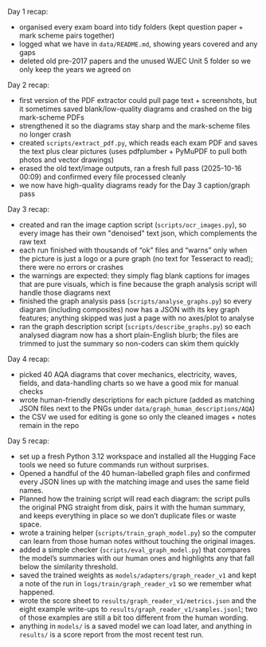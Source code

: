 Day 1 recap:
- organised every exam board into tidy folders (kept question paper + mark scheme pairs together)
- logged what we have in `data/README.md`, showing years covered and any gaps
- deleted old pre-2017 papers and the unused WJEC Unit 5 folder so we only keep the years we agreed on

Day 2 recap:
- first version of the PDF extractor could pull page text + screenshots, but it sometimes saved blank/low-quality diagrams and crashed on the big mark-scheme PDFs
- strengthened it so the diagrams stay sharp and the mark-scheme files no longer crash
- created `scripts/extract_pdf.py`, which reads each exam PDF and saves the text plus clear pictures (uses pdfplumber + PyMuPDF to pull both photos and vector drawings)
- erased the old text/image outputs, ran a fresh full pass (2025-10-16 00:09) and confirmed every file processed cleanly
- we now have high-quality diagrams ready for the Day 3 caption/graph pass

Day 3 recap:
- created and ran the image caption script (`scripts/ocr_images.py`), so every image has their own "denoised" text json, which complements the raw text
- each run finished with thousands of “ok” files and “warns” only when the picture is just a logo or a pure graph (no text for Tesseract to read); there were no errors or crashes
- the warnings are expected: they simply flag blank captions for images that are pure visuals, which is fine because the graph analysis script will handle those diagrams next
- finished the graph analysis pass (`scripts/analyse_graphs.py`) so every diagram (including composites) now has a JSON with its key graph features; anything skipped was just a page with no axes/plot to analyse
- ran the graph description script (`scripts/describe_graphs.py`) so each analysed diagram now has a short plain-English blurb; the files are trimmed to just the summary so non-coders can skim them quickly

Day 4 recap:
- picked 40 AQA diagrams that cover mechanics, electricity, waves, fields, and data-handling charts so we have a good mix for manual checks
- wrote human-friendly descriptions for each picture (added as matching JSON files next to the PNGs under `data/graph_human_descriptions/AQA`)
- the CSV we used for editing is gone so only the cleaned images + notes remain in the repo

Day 5 recap:
- set up a fresh Python 3.12 workspace and installed all the Hugging Face tools we need so future commands run without surprises.
- Opened a handful of the 40 human-labelled graph files and confirmed every JSON lines up with the matching image and uses the same field names.
- Planned how the training script will read each diagram: the script pulls the original PNG straight from disk, pairs it with the human summary, and keeps everything in place so we don’t duplicate files or waste space.
- wrote a training helper (`scripts/train_graph_model.py`) so the computer can learn from those human notes without touching the original images.
- added a simple checker (`scripts/eval_graph_model.py`) that compares the model’s summaries with our human ones and highlights any that fall below the similarity threshold.
- saved the trained weights as `models/adapters/graph_reader_v1` and kept a note of the run in `logs/train/graph_reader_v1` so we remember what happened.
- wrote the score sheet to `results/graph_reader_v1/metrics.json` and the eight example write-ups to `results/graph_reader_v1/samples.jsonl`; two of those examples are still a bit too different from the human wording.
- anything in `models/` is a saved model we can load later, and anything in `results/` is a score report from the most recent test run.